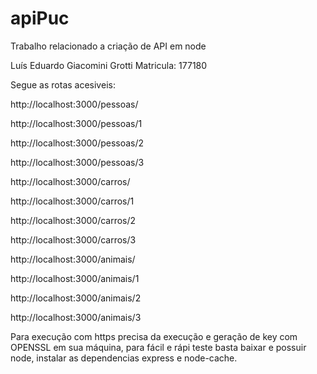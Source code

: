 # apiPuc
Trabalho relacionado a criação de API em node

Luís Eduardo Giacomini Grotti Matricula: 177180

Segue as rotas acesiveis:

http://localhost:3000/pessoas/

http://localhost:3000/pessoas/1

http://localhost:3000/pessoas/2

http://localhost:3000/pessoas/3

http://localhost:3000/carros/

http://localhost:3000/carros/1

http://localhost:3000/carros/2

http://localhost:3000/carros/3

http://localhost:3000/animais/

http://localhost:3000/animais/1

http://localhost:3000/animais/2

http://localhost:3000/animais/3

Para execução com https precisa da execução e geração de key com OPENSSL em sua máquina, para fácil e rápi teste basta baixar e possuir node, instalar as dependencias express e node-cache.


